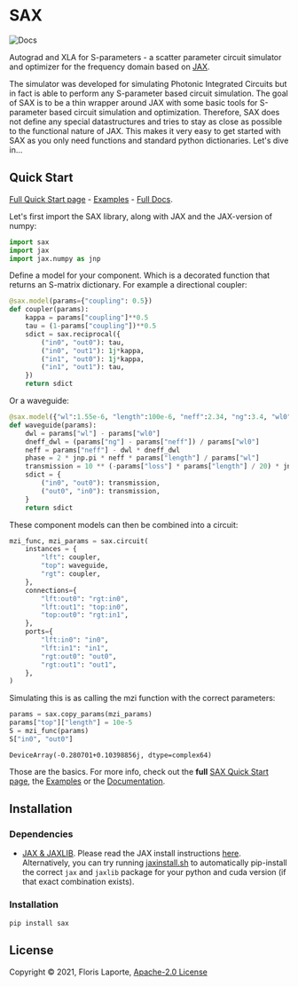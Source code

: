 # SAX

![Docs](https://readthedocs.org/projects/sax/badge/?version=latest)

Autograd and XLA for S-parameters - a scatter parameter circuit simulator and
optimizer for the frequency domain based on [JAX](https://github.com/google/jax).

The simulator was developed for simulating Photonic Integrated Circuits but in fact is
able to perform any S-parameter based circuit simulation. The goal of SAX is to be a
thin wrapper around JAX with some basic tools for S-parameter based circuit simulation
and optimization. Therefore, SAX does not define any special datastructures and tries to
stay as close as possible to the functional nature of JAX. This makes it very easy to
get started with SAX as you only need functions and standard python dictionaries. Let's
dive in...

## Quick Start

[Full Quick Start page](https://sax.readthedocs.io/en/latest/examples/01_quick_start.html) -
[Examples](https://sax.readthedocs.io/en/latest/examples.html) -
[Full Docs](https://sax.readthedocs.io/en/latest/index.html).

Let's first import the SAX library, along with JAX and the JAX-version of numpy:

```python
import sax
import jax
import jax.numpy as jnp
```

Define a model for your component. Which is a decorated function that returns an
S-matrix dictionary. For example a directional coupler:

```python
@sax.model(params={"coupling": 0.5})
def coupler(params):
    kappa = params["coupling"]**0.5
    tau = (1-params["coupling"])**0.5
    sdict = sax.reciprocal({
        ("in0", "out0"): tau,
        ("in0", "out1"): 1j*kappa,
        ("in1", "out0"): 1j*kappa,
        ("in1", "out1"): tau,
    })
    return sdict
```

Or a waveguide:

```python
@sax.model({"wl":1.55e-6, "length":100e-6, "neff":2.34, "ng":3.4, "wl0":1.55e-6, "loss":0.0})
def waveguide(params):
    dwl = params["wl"] - params["wl0"]
    dneff_dwl = (params["ng"] - params["neff"]) / params["wl0"]
    neff = params["neff"] - dwl * dneff_dwl
    phase = 2 * jnp.pi * neff * params["length"] / params["wl"]
    transmission = 10 ** (-params["loss"] * params["length"] / 20) * jnp.exp(1j * phase)
    sdict = {
        ("in0", "out0"): transmission,
        ("out0", "in0"): transmission,
    }
    return sdict
```

These component models can then be combined into a circuit:

```python
mzi_func, mzi_params = sax.circuit(
    instances = {
        "lft": coupler,
        "top": waveguide,
        "rgt": coupler,
    },
    connections={
        "lft:out0": "rgt:in0",
        "lft:out1": "top:in0",
        "top:out0": "rgt:in1",
    },
    ports={
        "lft:in0": "in0",
        "lft:in1": "in1",
        "rgt:out0": "out0",
        "rgt:out1": "out1",
    },
)
```

Simulating this is as calling the mzi function with the correct parameters:

```python
params = sax.copy_params(mzi_params)
params["top"]["length"] = 10e-5
S = mzi_func(params)
S["in0", "out0"]
```

```
DeviceArray(-0.280701+0.10398856j, dtype=complex64)
```

Those are the basics. For more info, check out the **full**
[SAX Quick Start page](https://sax.readthedocs.io/en/latest/examples/01_quick_start.html),
the [Examples](https://sax.readthedocs.io/en/latest/examples.html)
or the
[Documentation](https://sax.readthedocs.io/en/latest/index.html).

## Installation

### Dependencies

- [JAX & JAXLIB](https://github.com/google/jax). Please read the JAX install
  instructions [here](https://github.com/google/jax/#installation). Alternatively, you can
  try running [jaxinstall.sh](jaxinstall.sh) to automatically pip-install the correct
  `jax` and `jaxlib` package for your python and cuda version (if that exact combination
  exists).

### Installation

```
pip install sax
```

## License

Copyright © 2021, Floris Laporte, [Apache-2.0 License](LICENSE)
